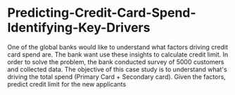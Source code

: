 # Predicting-Credit-Card-Spend-Identifying-Key-Drivers
One of the global banks would like to understand what factors driving credit card spend are. The bank want use these insights to calculate credit limit. In order to solve the problem, the bank conducted survey of 5000 customers and collected data. The objective of this case study is to understand what's driving the total spend (Primary Card + Secondary card). Given the factors, predict credit limit for the new applicants
